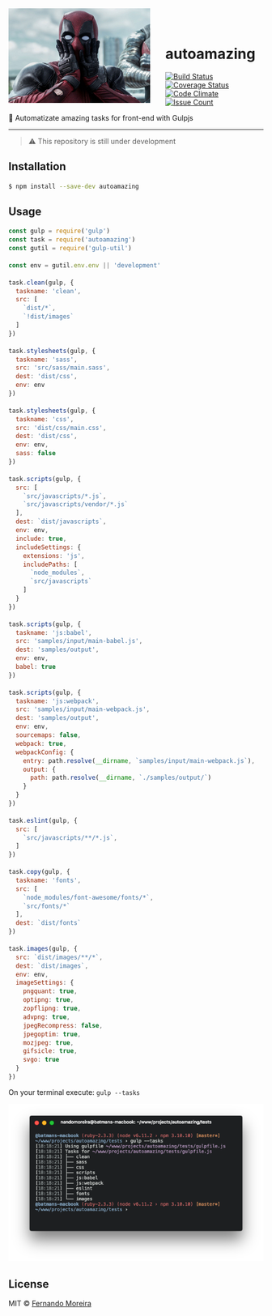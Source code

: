 <img src="/deadpool.jpg" width="280px" align="left" style="margin-right:30px"/>

<br/>
<br/>

# autoamazing
[![Build Status](https://travis-ci.org/nandomoreirame/autoamazing.svg?branch=master)](https://travis-ci.org/nandomoreirame/autoamazing) [![Coverage Status](https://coveralls.io/repos/github/nandomoreirame/autoamazing/badge.svg?branch=master)](https://coveralls.io/github/nandomoreirame/autoamazing?branch=master) [![Code Climate](https://codeclimate.com/github/nandomoreirame/autoamazing/badges/gpa.svg)](https://codeclimate.com/github/nandomoreirame/autoamazing) [![Issue Count](https://codeclimate.com/github/nandomoreirame/autoamazing/badges/issue_count.svg)](https://codeclimate.com/github/nandomoreirame/autoamazing)

:tropical_drink: Automatizate amazing tasks for front-end with Gulpjs

---

> :warning: This repository is still under development

## Installation

```bash
$ npm install --save-dev autoamazing
```

## Usage

```javascript
const gulp = require('gulp')
const task = require('autoamazing')
const gutil = require('gulp-util')

const env = gutil.env.env || 'development'

task.clean(gulp, {
  taskname: 'clean',
  src: [
    `dist/*`,
    `!dist/images`
  ]
})

task.stylesheets(gulp, {
  taskname: 'sass',
  src: 'src/sass/main.sass',
  dest: 'dist/css',
  env: env
})

task.stylesheets(gulp, {
  taskname: 'css',
  src: 'dist/css/main.css',
  dest: 'dist/css',
  env: env,
  sass: false
})

task.scripts(gulp, {
  src: [
    `src/javascripts/*.js`,
    `src/javascripts/vendor/*.js`
  ],
  dest: `dist/javascripts`,
  env: env,
  include: true,
  includeSettings: {
    extensions: 'js',
    includePaths: [
      `node_modules`,
      `src/javascripts`
    ]
  }
})

task.scripts(gulp, {
  taskname: 'js:babel',
  src: 'samples/input/main-babel.js',
  dest: 'samples/output',
  env: env,
  babel: true
})

task.scripts(gulp, {
  taskname: 'js:webpack',
  src: 'samples/input/main-webpack.js',
  dest: 'samples/output',
  env: env,
  sourcemaps: false,
  webpack: true,
  webpackConfig: {
    entry: path.resolve(__dirname, `samples/input/main-webpack.js`),
    output: {
      path: path.resolve(__dirname, `./samples/output/`)
    }
  }
})

task.eslint(gulp, {
  src: [
    `src/javascripts/**/*.js`,
  ]
})

task.copy(gulp, {
  taskname: 'fonts',
  src: [
    `node_modules/font-awesome/fonts/*`,
    `src/fonts/*`
  ],
  dest: `dist/fonts`
})

task.images(gulp, {
  src: `dist/images/**/*`,
  dest: `dist/images`,
  env: env,
  imageSettings: {
    pngquant: true,
    optipng: true,
    zopflipng: true,
    advpng: true,
    jpegRecompress: false,
    jpegoptim: true,
    mozjpeg: true,
    gifsicle: true,
    svgo: true
  }
})
```

On your terminal execute: `gulp --tasks`

<img src="/gulp-tasks.png"/>

## License

MIT © [Fernando Moreira](/LICENSE)
